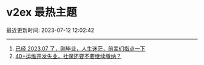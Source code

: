 # v2ex 最热主题

最近更新时间: 2023-07-12 12:02:42

--- 
1. [已经 2023.07 了，刚毕业，人生迷茫，前辈们指点一下](https://www.v2ex.com/t/956020) 
2. [40+运维开发失业，社保还要不要继续缴纳？](https://www.v2ex.com/t/956023) 

